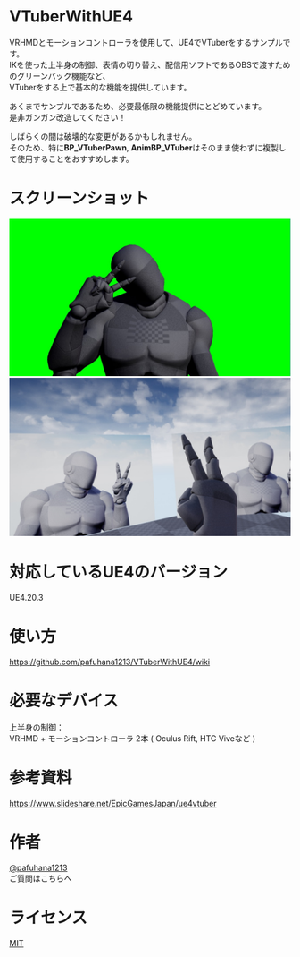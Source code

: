 # VTuberWithUE4
VRHMDとモーションコントローラを使用して、UE4でVTuberをするサンプルです。  
IKを使った上半身の制御、表情の切り替え、配信用ソフトであるOBSで渡すためのグリーンバック機能など、  
VTuberをする上で基本的な機能を提供しています。  
  
あくまでサンプルであるため、必要最低限の機能提供にとどめています。  
是非ガンガン改造してください！
  
しばらくの間は破壊的な変更があるかもしれません。  
そのため、特に**BP_VTuberPawn**, **AnimBP_VTuber**はそのまま使わずに複製して使用することをおすすめします。

# スクリーンショット
![ScreenShot0](https://github.com/pafuhana1213/Screenshot/blob/master/UE4WithVTuber0.jpg "")  
![ScreenShot1](https://github.com/pafuhana1213/Screenshot/blob/master/UE4WithVTuber1.jpg "")  

# 対応しているUE4のバージョン
UE4.20.3

# 使い方
https://github.com/pafuhana1213/VTuberWithUE4/wiki  

# 必要なデバイス
上半身の制御：  
VRHMD + モーションコントローラ 2本 ( Oculus Rift, HTC Viveなど )  

# 参考資料
https://www.slideshare.net/EpicGamesJapan/ue4vtuber


# 作者
[@pafuhana1213](https://twitter.com/pafuhana1213)  
ご質問はこちらへ

# ライセンス
[MIT](https://github.com/pafuhana1213/VTuberWithUE4/blob/master/LICENSE)
